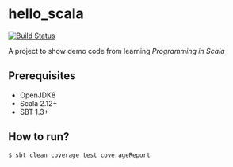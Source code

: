 # hello_scala

[![Build Status](https://travis-ci.org/PhonyLou/hello_scala.svg?branch=master)](https://travis-ci.org/PhonyLou/hello_scala)

A project to show demo code from learning <I>Programming in Scala</I>

## Prerequisites

- OpenJDK8
- Scala 2.12+
- SBT 1.3+

## How to run?

```shell
$ sbt clean coverage test coverageReport
```
